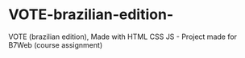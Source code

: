# VOTE-brazilian-edition-
VOTE (brazilian edition), Made with HTML CSS JS - Project made for B7Web (course assignment)
